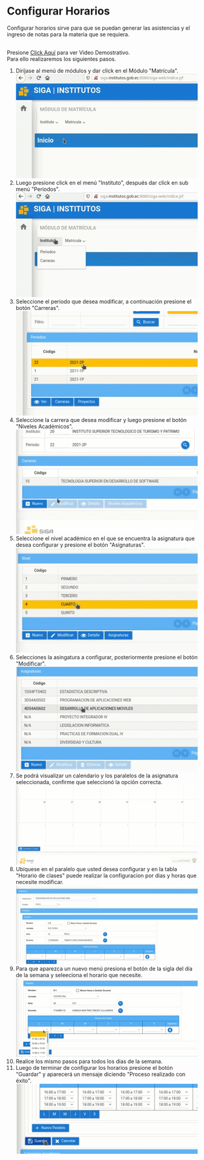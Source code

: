 # **Configurar Horarios**  
Configurar horarios sirve para que se puedan generar las asistencias y el ingreso de notas para la materia que se requiera.  
<br>

Presione [Click Aquí](https://youtu.be/ecvf9x7-6f4) para ver Video Demostrativo.    
Para ello realizaremos los siguientes pasos.

1. Diríjase al menú de módulos y dar click en el Módulo "Matrícula".
![modulo](CH_modulo.gif)
2. Luego presione click en el menú "Instituto", después dar click en sub menú "Periodos".
![periodo](CH_periodo.gif)
3. Seleccione el periodo que desea modificar, a continuación presione el botón "Carreras".
![carrera](CH_carrera.gif)
4. Seleccione la carrera que desea modificar y luego presione el botón "Niveles Académicos".
![nivelaca](CH_nivelaca.gif)
5. Seleccione el nivel académico en el que se encuentra la asignatura que desea configurar y presione el botón "Asignaturas".
![asingaura](CH_asignatura.gif)
6. Selecciones la asingatura a  configurar, posteriormente presione el botón "Modificar".
![modificar](CH_modificar.gif)
7. Se podrá visualizar un calendario y los paralelos de la asignatura seleccionada, confirme que seleccionó la opción correcta.
![ventana](CH_ventana.gif)
8. Ubíquese en el paralelo que usted desea configurar y en la tabla "Horario de clases" puede realizar la configuracion por dias y horas que necesite modificar.
![ubicarParalelo](CH_ubicarParalelo.gif)
9. Para que aparezca un nuevo menú presiona el botón de la sigla del día de la semana y seleeciona el horario que necesite.
![sigla](CH_sigla.gif)
10. Realice los mismo pasos para todos los dias de la semana.
11. Luego de terminar de configurar los horarios presione el botón "Guardar" y aparecerá un mensaje diciendo "Proceso realizado con éxito".
![guardar](CH_guardar.gif)



